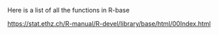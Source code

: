 Here is a list of all the functions in R-base

https://stat.ethz.ch/R-manual/R-devel/library/base/html/00Index.html


